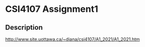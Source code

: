 # CSI4107 Assignment1

## Description

http://www.site.uottawa.ca/~diana/csi4107/A1_2021/A1_2021.htm
